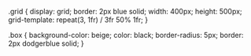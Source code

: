 .grid {
  display: grid;
  border: 2px blue solid;
  width: 400px;
  height: 500px;
  grid-template: repeat(3, 1fr) / 3fr 50% 1fr;
}

.box {
  background-color: beige;
  color: black;
  border-radius: 5px;
  border: 2px dodgerblue solid;
}